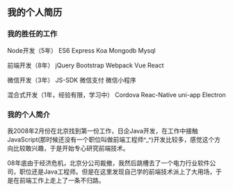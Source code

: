 ## 我的个人简历

### 我的胜任的工作
Node开发（5年） ES6 Express Koa Mongodb Mysql

前端开发（8年） jQuery Bootstrap Webpack Vue React

微信开发（3年） JS-SDK 微信支付 微信小程序

混合式开发（1年，经验有限，学习中） Cordova Reac-Native uni-app Electron


### 我的个人简介
我2008年2月份在北京找到第一份工作，日企Java开发，在工作中接触JavaScript(那时候还没有一个职位叫做前端工程师^_^)开发比较多，感觉这个方向比较敢兴趣，于是开始专心研究前端技术。

08年底由于经济危机，北京分公司裁撤，我然后跳槽去了一个电力行业软件公司，职位还是Java工程师。但是在这里发现自己学的前端技术派上了大用场，于是在前端工作上走上了一条不归路。

